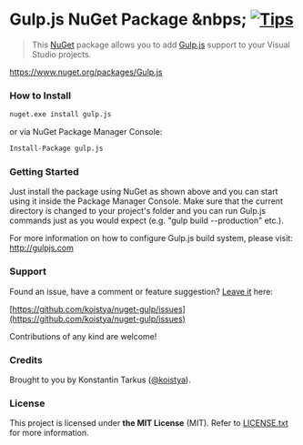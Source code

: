 # Gulp.js NuGet Package &nbps; [![Tips](http://img.shields.io/gratipay/koistya.svg?style=flat)](https://gratipay.com/koistya)

> This [NuGet](http://www.nuget.org) package allows you to add [Gulp.js](http://gulpjs.com/)
> support to your Visual Studio projects.

https://www.nuget.org/packages/Gulp.js

### How to Install

```bash
nuget.exe install gulp.js
```

or via NuGet Package Manager Console:

```bash
Install-Package gulp.js
```

### Getting Started

Just install the package using NuGet as shown above and you can start using it
inside the Package Manager Console. Make sure that the current directory is
changed to your project's folder and you can run Gulp.js commands just as you
would expect (e.g. "gulp build --production" etc.).

For more information on how to configure Gulp.js build system, please visit:
http://gulpjs.com

### Support

Found an issue, have a comment or feature suggestion?
[Leave it](https://github.com/koistya/nuget-gulp/issues/new) here:

[https://github.com/koistya/nuget-gulp/issues](https://github.com/koistya/nuget-gulp/issues)

Contributions of any kind are welcome!

### Credits

Brought to you by Konstantin Tarkus ([@koistya](https://twitter.com/koistya)).

### License

This project is licensed under **the MIT License** (MIT). Refer to
[LICENSE.txt](https://github.com/koistya/nuget-gulp/blob/master/LICENSE.txt)
for more information.

